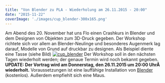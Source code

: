 ```yaml
---
title: "Von Blender zu PLA - Wiederholung am 26.11.2015 - 20:00"
date: "2015-11-22"
coverImage: './images/cup_blender-300x165.png'
---
```


Am Abend des 20. November hat uns Flo einen Crashkurs in Blender und dem Designen von Objekten zum 3D-Druck gegeben. Der Workshop richtete sich vor allem an Blender-Neulinge und besonderes Augenmerk lag darauf, Modelle von Grund auf druckbar zu designen. Als Beispiel diente eine Tasse (siehe Bild) [![cup_blender](../images/cup_blender-300x165.png)](https://hackzogtum-coburg.de/wp-content/uploads/2015/11/cup_blender.png) Der Workshop soll in den nächsten Tagen wiederholt werden; der genaue Termin wird noch bekannt gegeben. **UPDATE: Der Vortrag wird am Donnerstag, den 26.11.2015 um 20:00 UhrÂ  wiederholt.** Voraussetzungen ist eine lauffähige Installation von [Blender](http://blender.org) (kostenlos). Außerdem empfiehlt sich eine Maus.
